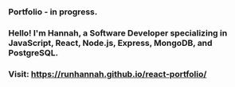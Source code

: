 ### Portfolio - in progress.

### Hello! I'm Hannah, a Software Developer specializing in JavaScript, React, Node.js, Express, MongoDB, and PostgreSQL.

### Visit: https://runhannah.github.io/react-portfolio/
